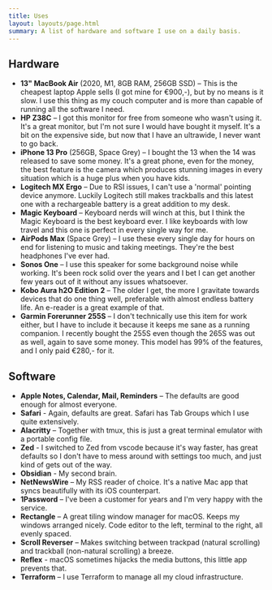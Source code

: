 ```yaml
---
title: Uses
layout: layouts/page.html
summary: A list of hardware and software I use on a daily basis.
---
```


## Hardware

- **13" MacBook Air** (2020, M1, 8GB RAM, 256GB SSD) – This is the cheapest laptop Apple sells (I got mine for €900,-), but by no means is it slow. I use this thing as my couch computer and is more than capable of running all the software I need.
- **HP Z38C** – I got this monitor for free from someone who wasn't using it. It's a great monitor, but I'm not sure I would have bought it myself. It's a bit on the expensive side, but now that I have an ultrawide, I never want to go back.
- **iPhone 13 Pro** (256GB, Space Grey) – I bought the 13 when the 14 was released to save some money. It's a great phone, even for the money, the best feature is the camera which produces stunning images in every situation which is a huge plus when you have kids.
- **Logitech MX Ergo** – Due to RSI issues, I can't use a 'normal' pointing device anymore. Luckily Logitech still makes trackballs and this latest one with a rechargeable battery is a great addition to my desk.
- **Magic Keyboard** – Keyboard nerds will winch at this, but I think the Magic Keyboard is the best keyboard ever. I like keyboards with low travel and this one is perfect in every single way for me.
- **AirPods Max** (Space Grey) – I use these every single day for hours on end for listening to music and taking meetings. They're the best headphones I've ever had.
- **Sonos One** – I use this speaker for some background noise while working. It's been rock solid over the years and I bet I can get another few years out of it without any issues whatsoever.
- **Kobo Aura h2O Edition 2** – The older I get, the more I gravitate towards devices that do one thing well, preferable with almost endless battery life. An e-reader is a great example of that.
- **Garmin Forerunner 255S** – I don't technically use this item for work either, but I have to include it because it keeps me sane as a running companion. I recently bought the 255S even though the 265S was out as well, again to save some money. This model has 99% of the features, and I only paid €280,- for it.

## Software

- **Apple Notes, Calendar, Mail, Reminders** – The defaults are good enough for almost everyone.
- **Safari** - Again, defaults are great. Safari has Tab Groups which I use quite extensively.
- **Alacritty** – Together with tmux, this is just a great terminal emulator with a portable config file.
- **Zed** - I switched to Zed from vscode because it's way faster, has great defaults so I don't have to mess around with settings too much, and just kind of gets out of the way.
- **Obsidian** - My second brain.
- **NetNewsWire** – My RSS reader of choice. It's a native Mac app that syncs beautifully with its iOS counterpart.
- **1Password** – I've been a customer for years and I'm very happy with the service.
- **Rectangle** – A great tiling window manager for macOS. Keeps my windows arranged nicely. Code editor to the left, terminal to the right, all evenly spaced.
- **Scroll Reverser** – Makes switching between trackpad (natural scrolling) and trackball (non-natural scrolling) a breeze.
- **Reflex** - macOS sometimes hijacks the media buttons, this little app prevents that.
- **Terraform** – I use Terraform to manage all my cloud infrastructure.
